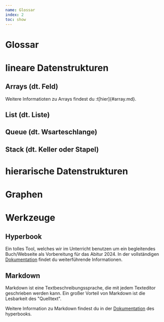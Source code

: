 ```yaml
---
name: Glossar
index: 2
toc: show
---
```


# Glossar

# lineare Datenstrukturen

## Arrays (dt. Feld)
Weitere Informatioten zu Arrays findest du :t[hier]{#array.md}.

## List (dt. Liste)

## Queue (dt. Wsarteschlange)

## Stack (dt. Keller oder Stapel)

# hierarische Datenstrukturen

# Graphen

# Werkzeuge

## Hyperbook
Ein tolles Tool, welches wir im Unterricht benutzen um ein begleitendes Buch/Webseite als Vorbereitung für das Abitur 2024. In der vollständigen [Dokumentation](https://hyperbook.openpatch.org) findet du weiterführende Informationen.

## Markdown
Markdown ist eine Textbeschreibungssprache, die mit jedem Texteditor geschrieben werden kann. Ein großer Vorteil von Markdown ist die Lesbarkeit des "Quelltext". 

Weitere Information zu Markdown findest du in der [Dokumentation](https://hyperbook.openpatch.org) des hyperbooks. 



